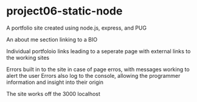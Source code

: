 # project06-static-node
A portfolio site created using node.js, express, and PUG

An about me section linking to a BIO

Individual portfoloio links leading to a seperate page with external links to the working sites

Errors built in to the site in case of page erros, with messages working to alert the user
Errors also log to the console, allowing the programmer information and insight into their origin

The site works off the 3000 localhost